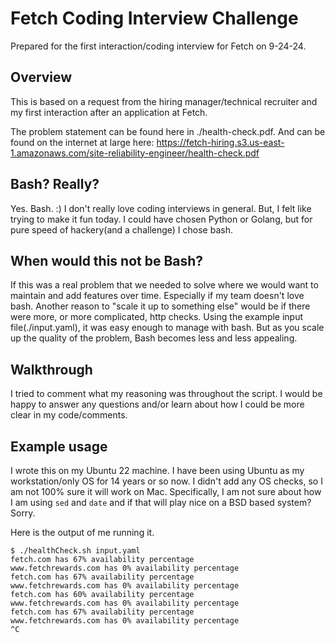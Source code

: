 # Fetch Coding Interview Challenge

Prepared for the first interaction/coding interview for Fetch on 9-24-24.

## Overview
This is based on a request from the hiring manager/technical recruiter and my first interaction after an application at
Fetch.

The problem statement can be found here in ./health-check.pdf. And can be found on the internet at large here:
https://fetch-hiring.s3.us-east-1.amazonaws.com/site-reliability-engineer/health-check.pdf

## Bash? Really?
Yes. Bash. :) I don't really love coding interviews in general. But, I felt like trying to make it fun today. I could
have chosen Python or Golang, but for pure speed of hackery(and a challenge) I chose bash.

## When would this not be Bash?
If this was a real problem that we needed to solve where we would want to maintain and add features over time.
Especially if my team doesn't love bash. Another reason to "scale it up to something else" would be if there were
more, or more complicated, http checks. Using the example input file(./input.yaml), it was easy enough to 
manage with bash. But as you scale up the quality of the problem, Bash becomes less and less appealing.

## Walkthrough
I tried to comment what my reasoning was throughout the script. I would be happy to answer any questions and/or learn
about how I could be more clear in my code/comments. 

## Example usage
I wrote this on my Ubuntu 22 machine. I have been using Ubuntu as my workstation/only OS for 14 years or so now. 
I didn't add any OS checks, so I am not 100% sure it will work on Mac. Specifically, I am not sure about how I am using
`sed` and `date` and if that will play nice on a BSD based system? Sorry. 

Here is the output of me running it. 
```
$ ./healthCheck.sh input.yaml 
fetch.com has 67% availability percentage
www.fetchrewards.com has 0% availability percentage
fetch.com has 67% availability percentage
www.fetchrewards.com has 0% availability percentage
fetch.com has 60% availability percentage
www.fetchrewards.com has 0% availability percentage
fetch.com has 67% availability percentage
www.fetchrewards.com has 0% availability percentage
^C
```